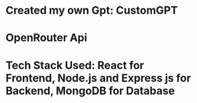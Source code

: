 # Created my own Gpt: CustomGPT
# OpenRouter Api
# Tech Stack Used: React for Frontend, Node.js and Express js for Backend, MongoDB for Database
